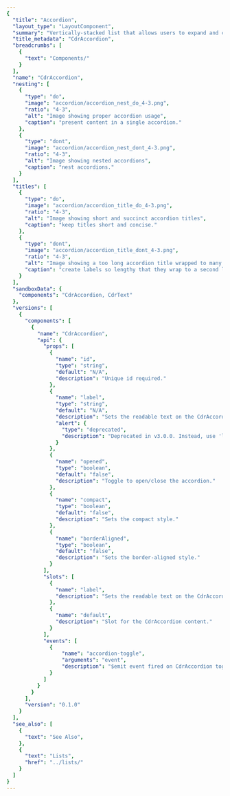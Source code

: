 ```yaml
---
{
  "title": "Accordion",
  "layout_type": "LayoutComponent",
  "summary": "Vertically-stacked list that allows users to expand and collapse additional content",
  "title_metadata": "CdrAccordion",
  "breadcrumbs": [
    {
      "text": "Components/"
    }
  ],
  "name": "CdrAccordion",
  "nesting": [
    {
      "type": "do",
      "image": "accordion/accordion_nest_do_4-3.png",
      "ratio": "4-3",
      "alt": "Image showing proper accordion usage",
      "caption": "present content in a single accordion."
    },
    {
      "type": "dont",
      "image": "accordion/accordion_nest_dont_4-3.png",
      "ratio": "4-3",
      "alt": "Image showing nested accordions",
      "caption": "nest accordions."
    }
  ],
  "titles": [
    {
      "type": "do",
      "image": "accordion/accordion_title_do_4-3.png",
      "ratio": "4-3",
      "alt": "Image showing short and succinct accordion titles",
      "caption": "keep titles short and concise."
    },
    {
      "type": "dont",
      "image": "accordion/accordion_title_dont_4-3.png",
      "ratio": "4-3",
      "alt": "Image showing a too long accordion title wrapped to many lines",
      "caption": "create labels so lengthy that they wrap to a second line."
    }
  ],
  "sandboxData": {
    "components": "CdrAccordion, CdrText"
  },
  "versions": [
    {
      "components": [
        {
          "name": "CdrAccordion",
          "api": {
            "props": [
              {
                "name": "id",
                "type": "string",
                "default": "N/A",
                "description": "Unique id required."
              },
              {
                "name": "label",
                "type": "string",
                "default": "N/A",
                "description": "Sets the readable text on the CdrAccordion button. Deprecated. Use label slot.",
                "alert": {
                  "type": "deprecated",
                  "description": "Deprecated in v3.0.0. Instead, use 'label' slot."
                }
              },
              {
                "name": "opened",
                "type": "boolean",
                "default": "false",
                "description": "Toggle to open/close the accordion."
              },
              {
                "name": "compact",
                "type": "boolean",
                "default": "false",
                "description": "Sets the compact style."
              },
              {
                "name": "borderAligned",
                "type": "boolean",
                "default": "false",
                "description": "Sets the border-aligned style."
              }
            ],
            "slots": [
              {
                "name": "label",
                "description": "Sets the readable text on the CdrAccordion button. Use this slot instead of label prop."
              },
              {
                "name": "default",
                "description": "Slot for the CdrAccordion content."
              }
            ],
            "events": [
              {
                  "name": "accordion-toggle",
                  "arguments": "event",
                  "description": "$emit event fired on CdrAccordion toggle."
              }
            ]
          }
        }
      ],
      "version": "0.1.0"
    }
  ],
  "see_also": [
    {
      "text": "See Also",
    },
    {
      "text": "Lists",
      "href": "../lists/"
    }
  ]
}
---
```


<cdr-doc-tabs>

<template slot="Overview">
<cdr-doc-table-of-contents-shell>

## Default

Section borders expand to full width of container.

<cdr-doc-example-code-pair repository-href="/src/components/accordion" :sandbox-data="$page.frontmatter.sandboxData" :model="{ default1: false, default2: false, default3: false }">

```vue
  <cdr-accordion
    id="default-1"
    :opened="default1"
    @accordion-toggle="default1 = !default1"
  >
    <template slot="label">
      How do I find my member number?
    </template>
    <cdr-text tag="p">
        Find your member number online. You can also call 
        Customer Support at 1-800-426-4840 (U.S. and Canada) or 1-253-891-2500 (International).
    </cdr-text>
  </cdr-accordion>
  <cdr-accordion
    id="default-2"
    :opened="default2"
    @accordion-toggle="default2 = !default2"  
  >
    <template slot="label">
      Does every member get an Annual Dividend?
    </template>
    <cdr-text tag="p">
        Only active REI Co-op members receive an Annual Dividend notice. To be an active 
        member, you need to make net merchandise or shipping purchases (purchases minus credits and returns) 
        of at least $10 per year, unless you joined during that calendar year.
    </cdr-text>
  </cdr-accordion>
  <cdr-accordion
    id="default-3"
    :opened="default3"
    @accordion-toggle="default3 = !default3"
  >
    <template slot="label">
      When does my dividend expire?
    </template>
    <cdr-text tag="p">
        Your dividend expires on Jan. 3, just under two years after it has been issued. 
        or example, your 2018 dividend earned on 2017 purchases will expire in January 2020.
    </cdr-text>
  </cdr-accordion>
```

</cdr-doc-example-code-pair>

## Compact

Reduced spacing around title and content body. Also, smaller font sizes resulting in an overall denser display of content.

<cdr-doc-example-code-pair repository-href="/src/components/accordion" :sandbox-data="$page.frontmatter.sandboxData" :model="{ compact1: false, compact2: false, compact3: false }">

```vue
  <cdr-accordion
    id="compact-1"
    :compact="true"
    :opened="compact1"
    @accordion-toggle="compact1 = !compact1"
  >
    <template slot="label">
      Why buy used gear?
    </template>
    <cdr-text tag="p">
      Used Gear Beta is one way we are experimenting expanding opportunities 
      to enjoy life outdoors and bringing value to our members.
    </cdr-text>
  </cdr-accordion>
  <cdr-accordion
    id="compact-2"
    :compact="true"
    :opened="compact2"
    @accordion-toggle="compact2 = !compact2"
  >
    <template slot="label">
      What's your cancellation policy?
    </template>
    <cdr-text tag="p">
      Orders may be cancelled within 30 minutes of placing your order online. 
      After 30 minutes, your order will begin processing through our fulfillment center and cannot be cancelled.
    </cdr-text>
  </cdr-accordion>
  <cdr-accordion
    id="compact-3"
    :compact="true"
    :opened="compact3"
    @accordion-toggle="compact3 = !compact3"
  >
    <template slot="label">
      When will my order arrive?
    </template>
    <cdr-text tag="p">
      REI Co-op Used Gear Beta orders can take up to 3-4 business days to ship out. When your order ships, 
      we'll send you a shipping confirmation email that contains your tracking information. Shipping time is generally 3-5 business days.
    </cdr-text>
  </cdr-accordion>
```

</cdr-doc-example-code-pair>

## Border Aligned

Border aligns to the title text and expand/collapse icon.

<cdr-doc-example-code-pair repository-href="/src/components/accordion" :sandbox-data="$page.frontmatter.sandboxData" :model="{ borderAligned1: false, borderAligned2: false, borderAligned3: false }">

```vue
  <cdr-accordion
    id="border-aligned-1"
    :border-aligned="true"
    :opened="borderAligned1"
    @accordion-toggle="borderAligned1 = !borderAligned1"
  >
    <template slot="label">
      How long have you been in business?
    </template>
    <cdr-text tag="p">
      REI has offered the finest in outdoor gear since 1938. In that same spirit, 
      REI Adventures has led the way down wilderness paths and cultural back roads 
      to the most intriguing destinations in the world since 1987.
    </cdr-text>
  </cdr-accordion>
  <cdr-accordion
    id="border-aligned-2"
    :border-aligned="true"
    :opened="borderAligned2"
    @accordion-toggle="borderAligned2 = !borderAligned2"
  >
    <template slot="label">
      What kinds of trips are offered?
    </template>
    <cdr-text tag="p">
      We have adventures that range from weekend getaways to three-week treks. We 
      explore the world on foot, by kayak, canoe or raft, bicycle, safari, 4-wheel 
      drive, cruise ship or a combination of these vehicles! Novices are welcome. 
      We can teach you to kayak or to safely summit a mountain.
    </cdr-text>
  </cdr-accordion>
  <cdr-accordion
    id="border-aligned-3"
    :border-aligned="true"
    :opened="borderAligned3"
    @accordion-toggle="borderAligned3 = !borderAligned3"
  >
    <template slot="label">
      How do I know what each trip is like?
    </template>
    <cdr-text tag="p">
      This website provides full details of each trip. If you still have questions, 
      please call us at 1-800-622-2236 or e-mail us at travel@rei.com.
    </cdr-text>
  </cdr-accordion>
```

</cdr-doc-example-code-pair>

## Accessibility

To ensure that usage of this component complies with accessibility guidelines:
- Provide descriptive label for accordion header
- Be aware that embedding lengthy content in an accordion can be disorienting. When the accordion header expands, it can give the appearance of moving to another page

<br />

This component has compliance with WCAG guidelines by:
- Providing keyboard interactions to:
  - Expand and collapse accordion headers
  - Navigate and reverse navigate through the accordion headers
- Generating ARIA tags for accessibility, specifically `aria-controls`, `aria-expanded`, and `aria-hidden`

</cdr-doc-table-of-contents-shell>
</template>

<template slot="Guidelines">
<cdr-doc-table-of-contents-shell>

## Use When

- Providing users more content within the same layout
- Displaying content that's directly related, or supplemental, to the main subject of the page
- Designing with limited vertical space and there is enough content to condense

## Don't't Use When

- Linking a title to another page. Instead, use [Links](../links/)
- Designing with sparse content. Instead, use [Lists](../lists/) or [Paragraphs](../paragraphs/)
- Content is lengthy. Instead, use [Tabs](../tabs/)

## The Basics

- Use on either light or dark backgrounds, background color is provided for both

## Content

- Order the accordion titles by priority and importance
- Keep titles short to avoid wrapping at smaller viewports
- Use sentence case for titles
- Always include a title, icon and subsequent content for each section. All are required

## Anatomy

- Position interactive elements (i.e. Select, Button, Link) within the container far enough from the title area to avoid accidental collapsing

## Behavior

- Entire title area is clickable, including icon and background
- Never nest accordions within themselves
- Use short titles for accordion labels to avoid wrapping

### Show and Hide

- Revealing the frist accordion section is recommended
- Other accordion sections are all hidden by default, however it is possible to:
  - Specify that all accordion sections are revealed when page is displayed
  - Specify that a specific accordion section is revealed with remaining accordion section closed
- Sections do not automatically collapse when another is expanded

### Do / Don't

<do-dont :examples="$page.frontmatter.nesting" />

<br />

<do-dont :examples="$page.frontmatter.titles" />

## Responsiveness

- Accordion style can change variant based on breakpoint. Example: _Default_ at MD/LG, _Compact_ and _Border-Aligned_ at XS/SM
- Switching between the Tab component and the Accordion component is not supported in Cedar components library
- Do not replace the Accordion component with the Tab component at different breakpoints

</cdr-doc-table-of-contents-shell>
</template>

<template slot="API">
<cdr-doc-table-of-contents-shell>

## Props

<cdr-doc-api type="prop" :api-data="$page.frontmatter.versions[0].components[0].api.props" />

## Slots

<api-slot :slots-getting-started-link="true" />

<cdr-doc-api type="slot" :api-data="$page.frontmatter.versions[0].components[0].api.slots" :slots-getting-started-link="false" />

## Events

<cdr-doc-api type="event" :api-data="$page.frontmatter.versions[0].components[0].api.events" />

## Usage

CdrAccordion emits an event when its button is clicked. Use an event listener to toggle the value of the opened prop to open/close the accordion.

```vue
<template>
  <cdr-accordion
    id="item"
    :compact="true"
    :opened="opened"
    @accordion-toggle="opened = !opened"
  >
    <template name="label">
      Click me to show content!
    </template>
      This content is revealed when the accordion is opened. 
  </cdr-accordion>
</template>

<script>
export default {
  ...
  data() {
    return {
      opened: false
    }
  }
}
</script>
```

CdrAccordion can also be wired up into groups if, for instance, you wanted to close the other accordions when one is opened.

```vue
<cdr-accordion
  v-for="(item, index) in grouped"
  :id="item.id"
  :border-aligned="true"
  :opened="item.opened"
  :key="item.id"
  @accordion-toggle="updateGroup(index)"
>
  <template slot="label">
    {{ item.label }}
  </template>
  {{ item.content }}
</cdr-accordion>

<script>
export default {
  ...
  data() {
    return {
      grouped: [
        {
          label: 'These are border-aligned',
          content: 'These accordions will only allow one open at a time.',
          opened: false,
          id: 'linked1',
        },
        {
          label: 'And they are also linked',
          content: 'Lorem ipsum dolor sit amet, consectetur adipiscing elit. ',
          opened: false,
          id: 'linked2',
        },
        {
          label: 'To close others when one is opened',
          content: 'These accordions will only allow one open at a time.',
          opened: false,
          id: 'linked3',
        },
      ],
    }
  },
  methods: {
    updateGroup(index) {
      const { opened } = this.grouped[index];
      if (opened) {
        // closing opened accordion
        this.grouped[index].opened = false;
      } else {
        // open closed accordion. close all others.
        for (let i = 0; i < this.grouped.length; i += 1) {
          this.grouped[i].opened = index === i;
        }
      }
    },
  }
}
</script>
```

</cdr-doc-table-of-contents-shell>
</template>

</cdr-doc-tabs>
